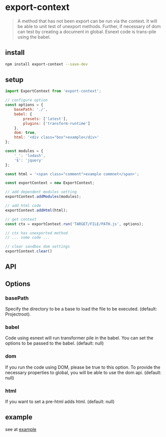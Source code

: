 # export-context

> A method that has not been export can be run via the context.
> It will be able to unit test of unexport methods.
> Further, if necessary of dom can test by creating a document in global.
> Esnext code is trans-pile using the babel.

## install

```sh
npm install export-context --save-dev
```

## setup

```js
import ExportContext from 'export-context';

// configure option
const options = {
    basePath: './',
    babel: {
        presets: ['latest'],
        plugins: ['transform-runtime']
    },
    dom: true,
    html: '<div class="box">example</div>'
};

const modules = {
    '_': 'lodash',
    '$': 'jquery'
};

const html = '<span class="comment">example commnet</span>';

const exportContext = new ExportContext;

// add dependent modules setting
exportContext.addModules(modules);

// add html code
exportContext.addHtml(html);

// get context
const ctx = exportContext.run('TARGET/FILE/PATH.js', options);

// ctx has unexported method
// ... some code ...

// clear sandbox dom settings
exportContext.clear()
```

## API



## Options

### basePath

Specify the directory to be a base to load the file to be executed.
(default: Projectroot).

### babel

Code using esnext will run transformer pile in the babel.
You can set the options to be passed to the babel.
(default: null)

### dom

If you run the code using DOM, please be true to this option.
To provide the necessary properties to global, you will be able to use the dom api.
(default: null)

### html

If you want to set a pre-html adds html.
(default: null)

## example

see at [example](example/)
